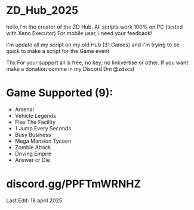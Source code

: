 # ZD_Hub_2025

hello,i'm the creator of the ZD Hub.
All scripts work 100% on PC (tested with Xeno Executor)
For mobile user, i need your feedback!

I'm update all my script on my old Hub (31 Games) and I'm trying to be quick to make a script for the Game event

Thx For your support all is free, no key; no linkvertise or other.
If you want make a donation comme in my Discord Dm @zdscsf

# Game Supported (9):
- Arsenal
- Vehicle Legends
- Flee The Facility
- 1 Jump Every Seconds
- Busy Business
- Mega Mansion Tycoon
- Zombie Attack
- Driving Empire
- Answer or Die

# discord.gg/PPFTmWRNHZ


Last Edit: 18 april 2025
